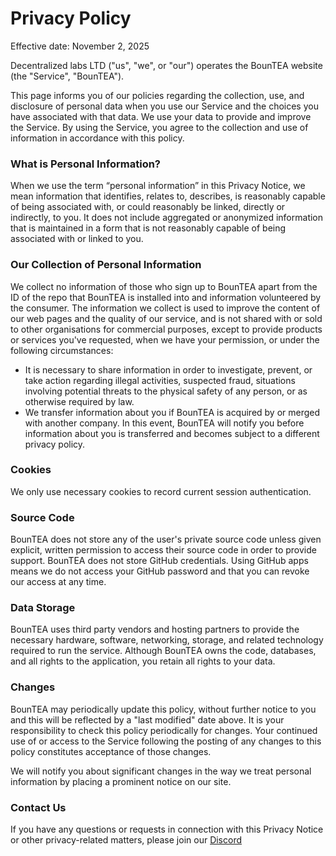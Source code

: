 # Privacy Policy

Effective date: November 2, 2025

Decentralized labs LTD ("us", "we", or "our") operates the BounTEA website (the "Service", "BounTEA").

This page informs you of our policies regarding the collection, use, and disclosure of personal data when you use our Service and the choices you have associated with that data. We use your data to provide and improve the Service. By using the Service, you agree to the collection and use of information in accordance with this policy.

### What is Personal Information?

When we use the term “personal information” in this Privacy Notice, we mean information that identifies, relates to, describes, is reasonably capable of being associated with, or could reasonably be linked, directly or indirectly, to you. It does not include aggregated or anonymized information that is maintained in a form that is not reasonably capable of being associated with or linked to you.

### Our Collection of Personal Information

We collect no information of those who sign up to BounTEA apart from the ID of the repo that BounTEA is installed into and information volunteered by the consumer. The information we collect is used to improve the content of our web pages and the quality of our service, and is not shared with or sold to other organisations for commercial purposes, except to provide products or services you've requested, when we have your permission, or under the following circumstances:

- It is necessary to share information in order to investigate, prevent, or take action regarding illegal activities, suspected fraud, situations involving potential threats to the physical safety of any person, or as otherwise required by law.
- We transfer information about you if BounTEA is acquired by or merged with another company. In this event, BounTEA will notify you before information about you is transferred and becomes subject to a different privacy policy.

### Cookies

We only use necessary cookies to record current session authentication.

### Source Code

BounTEA does not store any of the user's private source code unless given explicit, written permission to access their source code in order to provide support.
BounTEA does not store GitHub credentials. Using GitHub apps means we do not access your GitHub password and that you can revoke our access at any time.

### Data Storage

BounTEA uses third party vendors and hosting partners to provide the necessary hardware, software, networking, storage, and related technology required to run the service. Although BounTEA owns the code, databases, and all rights to the application, you retain all rights to your data.

### Changes

BounTEA may periodically update this policy, without further notice to you and this will be reflected by a "last modified" date above. It is your responsibility to check this policy periodically for changes. Your continued use of or access to the Service following the posting of any changes to this policy constitutes acceptance of those changes.

We will notify you about significant changes in the way we treat personal information by placing a prominent notice on our site.

### Contact Us

If you have any questions or requests in connection with this Privacy Notice or other privacy-related matters, please join our [Discord](https://discord.gg/c7puDHjgMU)
